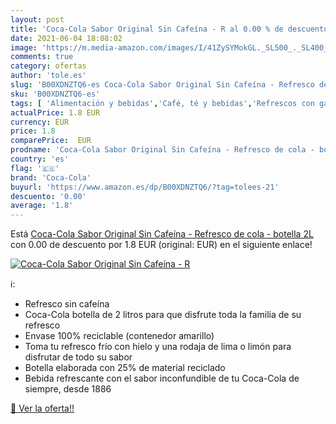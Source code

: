 ```yaml
---
layout: post
title: 'Coca-Cola Sabor Original Sin Cafeína - R al 0.00 % de descuento'
date: 2021-06-04 18:08:02
image: 'https://m.media-amazon.com/images/I/41ZySYMokGL._SL500_._SL400_.jpg'
comments: true
category: ofertas
author: 'tole.es'
slug: 'B00XDNZTQ6-es Coca-Cola Sabor Original Sin Cafeína - Refresco de cola -...'
sku: 'B00XDNZTQ6-es'
tags: [ 'Alimentación y bebidas','Café, té y bebidas','Refrescos con gas','Refrescos de cola','coca-cola', ]
actualPrice: 1.8 EUR
currency: EUR
price: 1.8
comparePrice:  EUR
prodname: 'Coca-Cola Sabor Original Sin Cafeína - Refresco de cola - botella 2L'
country: 'es'
flag: '🇪🇸'
brand: 'Coca-Cola'
buyurl: 'https://www.amazon.es/dp/B00XDNZTQ6/?tag=tolees-21'
descuento: '0.00'
average: '1.8'
---
```


Está [Coca-Cola Sabor Original Sin Cafeína - Refresco de cola - botella 2L](https://www.amazon.es/dp/B00XDNZTQ6/?tag=tolees-21) con 0.00 de descuento por 1.8 EUR (original:  EUR) en el siguiente enlace!

[![Coca-Cola Sabor Original Sin Cafeína - R](https://m.media-amazon.com/images/I/41ZySYMokGL._SL500_._SL400_.jpg)](https://www.amazon.es/dp/B00XDNZTQ6/?tag=tolees-21)

ℹ️:

- Refresco sin cafeína
- Coca-Cola botella de 2 litros para que disfrute toda la familia de su refresco
- Envase 100% reciclable (contenedor amarillo)
- Toma tu refresco frío con hielo y una rodaja de lima o limón para disfrutar de todo su sabor
- Botella elaborada con 25% de material reciclado
- Bebida refrescante con el sabor inconfundible de tu Coca-Cola de siempre, desde 1886

[🛒 Ver la oferta!!](https://www.amazon.es/dp/B00XDNZTQ6/?tag=tolees-21)
